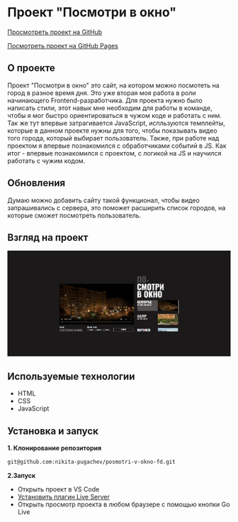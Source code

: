# Проект "Посмотри в окно"

[Просмотреть проект на GitHub](https://github.com/nikita-pugachev/posmotri-v-okno-fd.git)

[Посмотреть проект на GitHub Pages](https://nikita-pugachev.github.io/posmotri-v-okno-fd/)

## О проекте
Проект "Посмотри в окно" это сайт, на котором можно посмотеть на город в разное время дня. Это уже вторая моя работа в роли начинающего Frontend-разработчика. Для проекта нужно было написать стили, этот навык мне необходим для работы в команде, чтобы я мог быстро ориентироваться в чужом коде и работать с ним. Так же тут впервые затрагивается JavaScript, испльзуются темплейты, которые в данном проекте нужны для того, чтобы показывать видео того города, который выбирает пользователь. Также, при работе над проектом я впервые познакомился с обработчиками событий в JS. Как итог - впервые познакомился с проектом, с логикой на JS и научился работать с чужим кодом.

## Обновления
Думаю можно добавить сайту такой функционал, чтобы видео запрашивались с сервера, это поможет расширить список городов, на которые сможет посмотреть пользователь.

## Взгляд на проект
<div align="center">
<img src="./images/posmotri-v-okno.png">
</div>

## Используемые технологии
* HTML
* CSS
* JavaScript

## Установка и запуск
**1. Клонирование репозитория**
```bash
git@github.com:nikita-pugachev/posmotri-v-okno-fd.git
```
**2.Запуск**
* Открыть проект в VS Code
* [Установить плагин Live Server](https://marketplace.visualstudio.com/items?itemName=ritwickdey.LiveServer)
* Открыть просмотр проекта в любом браузере с помощью кнопки Go Live